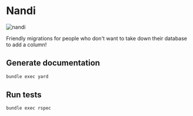 # Nandi

![nandi](https://user-images.githubusercontent.com/2285130/56881872-bef6f500-6a59-11e9-8936-04d3861b6dce.gif)

Friendly migrations for people who don't want to take down their database
to add a column!

## Generate documentation

```sh
bundle exec yard
```

## Run tests

```sh
bundle exec rspec
```
